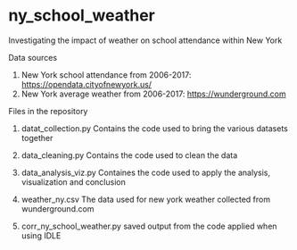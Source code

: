 # ny_school_weather
Investigating the impact of weather on school attendance within New York

Data sources
1. New York school attendance from 2006-2017: https://opendata.cityofnewyork.us/
2. New York average weather from 2006-2017: https://wunderground.com

Files in the repository
1. datat_collection.py
  Contains the code used to bring the various datasets together
  
2. data_cleaning.py
  Contains the code used to clean the data
  
3. data_analysis_viz.py
  Containes the code used to apply the analysis, visualization and conclusion
  
4. weather_ny.csv
  The data used for new york weather collected from wunderground.com
  
5. corr_ny_school_weather.py
  saved output from the code applied when using IDLE
  
  
